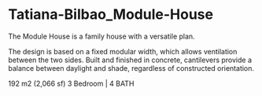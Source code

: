 # Tatiana-Bilbao_Module-House
The Module House is a family house with a versatile plan.

The design is based on a fixed modular width, which allows ventilation between the two sides. Built and finished in concrete, cantilevers provide a balance between daylight and shade, regardless of constructed orientation.

192 m2 (2,066 sf)
3 Bedroom | 4 BATH
